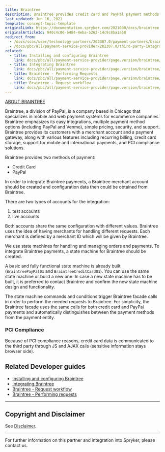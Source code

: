 ```yaml
---
title: Braintree
description: Braintree provides credit card and PayPal payment methods for Spryker Commerce OS.
last_updated: Jun 16, 2021
template: concept-topic-template
originalLink: https://documentation.spryker.com/2021080/docs/braintree
originalArticleId: 940c4c06-b484-4eba-b262-14c9c8ba1a58
redirect_from:
  - /docs/scos/user/technology-partners/202307.0/payment-partners/braintree.html
  - /docs/pbc/all/payment-service-provider/202307.0/third-party-integrations/braintree/braintree.html
related:
  - title: Installing and configuring Braintree
    link: docs/pbc/all/payment-service-provider/page.version/braintree/install-and-configure-braintree.html
  - title: Integrating Braintree
    link: docs/pbc/all/payment-service-provider/page.version/braintree/integrate-braintree.html
  - title: Braintree - Performing Requests
    link: docs/pbc/all/payment-service-provider/page.version/braintree/braintree-performing-requests.html
  - title: Braintree - Request workflow
    link: docs/pbc/all/payment-service-provider/page.version/braintree/braintree-request-workflow.html
---
```


[ABOUT BRAINTREE](https://www.braintreepayments.com/)

Braintree, a division of PayPal, is a company based in Chicago that specializes in mobile and web payment systems for ecommerce companies. Braintree emphasizes its easy integrations, multiple payment method options (including PayPal and Venmo), simple pricing, security, and support. Braintree provides its customers with a merchant account and a payment gateway, along with various features including recurring billing, credit card storage, support for mobile and international payments, and PCI compliance solutions.

Braintree provides two methods of payment:

* Credit Card
* PayPal

In order to integrate Braintree payments, a Braintree merchant account should be created and configuration data then could be obtained from Braintree.

There are two types of accounts for the integration:

1. test accounts
2. live accounts

Both accounts share the same configuration with different values. Braintree uses the idea of having merchants for handling different requests. Each merchant is defined by a merchant ID which will be given by Braintree.

We use state machines for handling and managing orders and payments. To integrate Braintree payments, a state machine for Braintree should be created.

A basic and fully functional state machine is already built (`BraintreePayPal01` and `BraintreeCreditCard01`). You can use the same state machine or build a new one. In case a new state machine has to be built, it is preferred to contact Braintree and confirm the new state machine design and functionality.

The state machine commands and conditions trigger Braintree facade calls in order to perform the needed requests to Braintree. For simplicity, the Braintree facade uses the same calls for both credit card and PayPal payments and automatically distinguishes between the payment methods from the payment entity.

### PCI Compliance

Because of PCI compliance reasons, credit card data is communicated to the third party through JS and AJAX calls (sensitive information stays browser side).

## Related Developer guides

* [Installing and configuring Braintree](/docs/pbc/all/payment-service-provider/{{page.version}}/braintree/install-and-configure-braintree.html)
* [Integrating Braintree](/docs/pbc/all/payment-service-provider/{{page.version}}/braintree/integrate-braintree.html)
* [Braintree - Request workflow](/docs/pbc/all/payment-service-provider/{{page.version}}/braintree/braintree-request-workflow.html)
* [Braintree - Performing requests](/docs/pbc/all/payment-service-provider/{{page.version}}/braintree/braintree-performing-requests.html)


---

## Copyright and Disclaimer

See [Disclaimer](https://github.com/spryker/spryker-documentation).

---
For further information on this partner and integration into Spryker, please contact us.

<div class="hubspot-form js-hubspot-form" data-portal-id="2770802" data-form-id="163e11fb-e833-4638-86ae-a2ca4b929a41" id="hubspot-1"></div>
